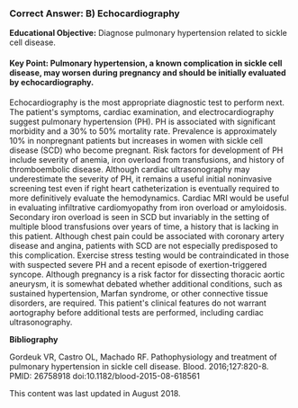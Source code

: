 
### Correct Answer: B) Echocardiography 

**Educational Objective:** Diagnose pulmonary hypertension related to sickle cell disease.

#### **Key Point:** Pulmonary hypertension, a known complication in sickle cell disease, may worsen during pregnancy and should be initially evaluated by echocardiography.

Echocardiography is the most appropriate diagnostic test to perform next. The patient's symptoms, cardiac examination, and electrocardiography suggest pulmonary hypertension (PH). PH is associated with significant morbidity and a 30% to 50% mortality rate. Prevalence is approximately 10% in nonpregnant patients but increases in women with sickle cell disease (SCD) who become pregnant. Risk factors for development of PH include severity of anemia, iron overload from transfusions, and history of thromboembolic disease. Although cardiac ultrasonography may underestimate the severity of PH, it remains a useful initial noninvasive screening test even if right heart catheterization is eventually required to more definitively evaluate the hemodynamics.
Cardiac MRI would be useful in evaluating infiltrative cardiomyopathy from iron overload or amyloidosis. Secondary iron overload is seen in SCD but invariably in the setting of multiple blood transfusions over years of time, a history that is lacking in this patient.
Although chest pain could be associated with coronary artery disease and angina, patients with SCD are not especially predisposed to this complication. Exercise stress testing would be contraindicated in those with suspected severe PH and a recent episode of exertion-triggered syncope.
Although pregnancy is a risk factor for dissecting thoracic aortic aneurysm, it is somewhat debated whether additional conditions, such as sustained hypertension, Marfan syndrome, or other connective tissue disorders, are required. This patient's clinical features do not warrant aortography before additional tests are performed, including cardiac ultrasonography.

**Bibliography**

Gordeuk VR, Castro OL, Machado RF. Pathophysiology and treatment of pulmonary hypertension in sickle cell disease. Blood. 2016;127:820-8. PMID: 26758918 doi:10.1182/blood-2015-08-618561

This content was last updated in August 2018.
